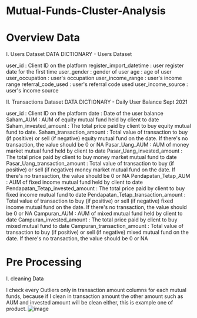# Mutual-Funds-Cluster-Analysis

# Overview Data 

I. Users Dataset
DATA DICTIONARY - Users Dataset

user_id : Client ID on the platform
register_import_datetime : user register date for the first time
user_gender : gender of user
age : age of user
user_occupation : user's occupation
user_income_range : user's income range
referral_code_used : user's referral code used
user_income_source : user's income source

 II. Transactions Dataset
DATA DICTIONARY - Daily User Balance Sept 2021

user_id : Client ID on the platform
date : Date of the user balance
Saham_AUM : AUM of equity mutual fund held by client to date
Saham_invested_amount : The total price paid by client to buy equity mutual fund to date.
Saham_transaction_amount : Total value of transaction to buy (if positive) or sell (if negative) equity mutual fund on the date. If there's no transaction, the value should be 0 or NA
Pasar_Uang_AUM : AUM of money market mutual fund held by client to date
Pasar_Uang_invested_amount : The total price paid by client to buy money market mutual fund to date
Pasar_Uang_transaction_amount : Total value of transaction to buy (if positive) or sell (if negative) money market mutual fund on the date. If there's no transaction, the value should be 0 or NA
Pendapatan_Tetap_AUM : AUM of fixed income mutual fund held by client to date
Pendapatan_Tetap_invested_amount : The total price paid by client to buy fixed income mutual fund to date
Pendapatan_Tetap_transaction_amount : Total value of transaction to buy (if positive) or sell (if negative) fixed income mutual fund on the date. If there's no transaction, the value should be 0 or NA
Campuran_AUM : AUM of mixed mutual fund held by client to date
Campuran_invested_amount : The total price paid by client to buy mixed mutual fund to date
Campuran_transaction_amount : Total value of transaction to buy (if positive) or sell (if negative) mixed mutual fund on the date. If there's no transaction, the value should be 0 or NA

# Pre Processing

I. cleaning Data 

I check every Outliers only in transaction amount columns for each mutual funds, because if I clean in transaction amount the other amount such as AUM and invested amount will be clean either, this is example one of product.
![image](https://user-images.githubusercontent.com/111065442/218638049-ac326a12-b50a-4c44-ba68-62b068fe2225.png)
